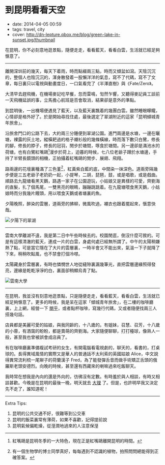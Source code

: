 # 到昆明看看天空

- date: 2014-04-05 00:59
- tags: travel, city
- cover: http://dn-lepture.qbox.me/blog/green-lake-in-sunset.jpg/thumbnail

在昆明，你不必刻意地逛景點，隨便走走，看看藍天，看看白雲，生活就已經足夠愜意了。

---

離開深圳前的幾天，每天下着雨，時而點綴兩三點，時而又傾盆如瀉。天陰沉沉的，整個人也陰沉沉的，渾身散發着一股懶洋洋的氣息，寫不了代碼，寫不了文章，每日裏只以電視與動畫度日，一口氣看完了《半澤直樹》與《Fate/Zero》。

大清早去趕飛機，在機場麥記吃早餐，忽而雷鳴，訇然乍響，又聽得麥記員工談前一天飛機延誤的事，立馬擔心航班是否會取消，結果卻是意外的準點。

到昆明後，一出機場便遇見了藍天，以及藍天裏飄着的幾團白雲。雖然睡眼矇矓，心情卻是格外好了。於是開始尋找住處，最後選定了翠湖附近的這家「昆明傾城青年旅舍」。

沿旅舍門口的公路下去，大約兩三分鍾便到翠湖公園。進門兩邊是水塘，一邊在曬塘，裸露的灰土地，縱橫耙過的格子襯衫般的幾條橫線，時而落下數只白鷺，修長的腳，修長的脖子，修長的冠羽，閒步於塘間，啄食於塘間。另一邊卻是滿池水的荷塘，也有白鷺紅嘴鷗[^gull]漫步於荷上，迫暮的時候，七八位老爺子蹲於水塘邊，手持了半臂長鏡頭的相機，正拍攝着紅嘴鷗的閒步、展翅、飛翔。

路兩邊的花壇裏種滿了三色堇[^viola]，紅黃紫白藍的底，中間染一抹深色。道兩旁隔幾步便是三五老爺子老奶奶一起，小提琴，二胡，琵琶，鼓，或是唱歌，或是戲曲。順路去九龍塘看黑天鵝，路遇一家子在公園遊玩，小姑娘又是異樣的可愛，齊劉海的直髮，扎了個馬尾，一雙黑亮的眼睛，蹦蹦跳跳着。在九龍塘喂食黑天鵝，小姑娘時而分我幾片饅頭，用以喂食天鵝或者塘裏的魚。

夕陽晚照，醉染的雲層，道兩旁的拂柳，微風吹過，襯衣也跟着擺起來，愜意快哉。

![夕陽下的翠湖](//dn-lepture.qbox.me/blog/green-lake-in-sunset.jpg/thumbnail "夕陽下的翠湖")

----

雲南大學離湖不遠，我是第二日中午些時候去的。校園閒逛，倒沒什麼可敘的。可是有這樣清澈的藍天，連成一片的白雲，身處何處已經無所謂了。中午的太陽稍嫌熱了點，可是當它隱在了大片的雲層裏，一時半會又不能出來，氣溫一下子就降了下來，稍稍吹點風，也不禁會打個冷噤。

太陽藏身於雲層裏，有時也憐憫世人地從縫隙裏漏幾筆光，直把雲層邊緣照得發亮，邊緣是乾乾淨淨的白，裏面卻稍顯烏青了點。

![雲南大學](//dn-lepture.qbox.me/blog/yunnan-university.jpg/thumbnail)

----

在昆明，我並沒有刻意地逛景點，只是隨便走走，看看藍天，看看白雲，生活就已經足夠愜意了。更多的時候，我是呆在這家「傾城青年旅舍」，在二樓的咖啡廳裏，上上網，經營一下 [閱乎](https://yuehu.io/)，或者點杯咖啡，寫幾行代碼，又或者隨便找兩三人搭幾句話。

店員都是美麗可愛的姑娘，與我同齡的，十八歲的。有姐妹，召慧、召芳，十八歲的小蓉，有酒窩的盼盼，都是賣萌的齊劉海。大家隨便聊聊，打打檯球，像熟人一般，甚至我也曾被誤會成店員了。

有在咖啡廳裏準備複試考研的女生，有開電腦看電視劇的，聊天的，看書的，打桌球的。長得異域風情的實際又是華人的普通話不太利索的英國姑娘 Alice，中文說得異常流利梳一尾辮子的荷蘭漢子 Fred，為了能發彈舌音而做手術矯正舌頭的俄羅斯老頭安德烈。向晚的時候，甚至還有西藏來的喇嘛過來吃飯聊天。

我時常在想我是內向的還是外向的，彷彿沒有定數。有時羞於與人相談，有時又相談甚歡。今晚是在昆明的最後一晚，明天就去 [大理](/zh/2014/wander-in-dali) 了。但是，也許明早我又決定先不走了，誰知道呢！

[^gull]: 紅嘴鷗是昆明冬季的一大特色，現在正是紅嘴鷗離開昆明的時間。

[^viola]: 有一個生物學的博士同學真好，每每遇到不認識的植物，拍照問問總能得到正確答案。

----

Extra Tips:

1. 昆明的公共交通不好，很難等到公交車
2. 昆明的飯菜裏常有薄荷，如果不喜歡，記得提前說
3. 昆明氣候偏乾燥，從溼潤地過來的人注意保溼
